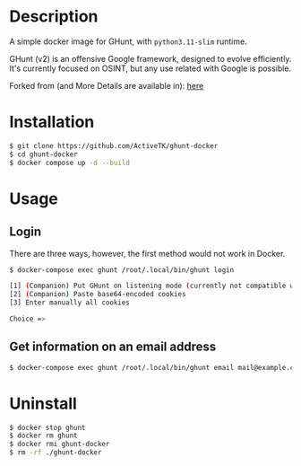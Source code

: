 # Description

A simple docker image for GHunt, with `python3.11-slim` runtime.

GHunt (v2) is an offensive Google framework, designed to evolve efficiently.\
It's currently focused on OSINT, but any use related with Google is possible.

Forked from (and More Details are available in): [here](https://github.com/mxrch/GHunt)

# Installation

```bash
$ git clone https://github.com/ActiveTK/ghunt-docker
$ cd ghunt-docker
$ docker compose up -d --build
```

#  Usage

## Login

There are three ways, however, the first method would not work in Docker.

```bash
$ docker-compose exec ghunt /root/.local/bin/ghunt login

[1] (Companion) Put GHunt on listening mode (currently not compatible with docker)
[2] (Companion) Paste base64-encoded cookies
[3] Enter manually all cookies

Choice =>
```

## Get information on an email address

```bash
$ docker-compose exec ghunt /root/.local/bin/ghunt email mail@example.com
```

# Uninstall

```bash
$ docker stop ghunt
$ docker rm ghunt
$ docker rmi ghunt-docker
$ rm -rf ./ghunt-docker
```
